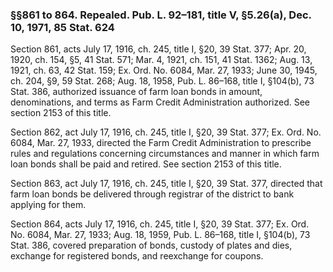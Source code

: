 ### §§861 to 864. Repealed. Pub. L. 92–181, title V, §5.26(a), Dec. 10, 1971, 85 Stat. 624 ###

Section 861, acts July 17, 1916, ch. 245, title I, §20, 39 Stat. 377; Apr. 20, 1920, ch. 154, §5, 41 Stat. 571; Mar. 4, 1921, ch. 151, 41 Stat. 1362; Aug. 13, 1921, ch. 63, 42 Stat. 159; Ex. Ord. No. 6084, Mar. 27, 1933; June 30, 1945, ch. 204, §9, 59 Stat. 268; Aug. 18, 1958, Pub. L. 86–168, title I, §104(b), 73 Stat. 386, authorized issuance of farm loan bonds in amount, denominations, and terms as Farm Credit Administration authorized. See section 2153 of this title.

Section 862, act July 17, 1916, ch. 245, title I, §20, 39 Stat. 377; Ex. Ord. No. 6084, Mar. 27, 1933, directed the Farm Credit Administration to prescribe rules and regulations concerning circumstances and manner in which farm loan bonds shall be paid and retired. See section 2153 of this title.

Section 863, act July 17, 1916, ch. 245, title I, §20, 39 Stat. 377, directed that farm loan bonds be delivered through registrar of the district to bank applying for them.

Section 864, acts July 17, 1916, ch. 245, title I, §20, 39 Stat. 377; Ex. Ord. No. 6084, Mar. 27, 1933; Aug. 18, 1959, Pub. L. 86–168, title I, §104(b), 73 Stat. 386, covered preparation of bonds, custody of plates and dies, exchange for registered bonds, and reexchange for coupons.